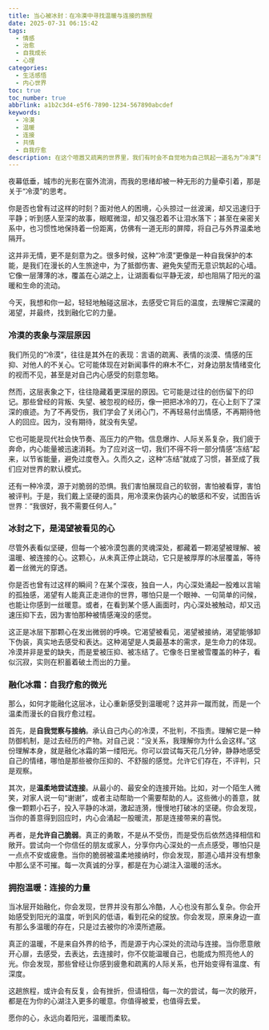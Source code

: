 ```yaml
---
title: 当心被冰封：在冷漠中寻找温暖与连接的旅程
date: 2025-07-31 06:15:42
tags:
  - 情感
  - 治愈
  - 自我成长
  - 心理
categories:
  - 生活感悟
  - 内心世界
toc: true
toc_number: true
abbrlink: a1b2c3d4-e5f6-7890-1234-567890abcdef
keywords:
  - 冷漠
  - 温暖
  - 连接
  - 共情
  - 自我疗愈
description: 在这个喧嚣又疏离的世界里，我们有时会不自觉地为自己筑起一道名为“冷漠”的围墙。这并非无情，而是深藏的自我保护。本文将带你走进冷漠的内心世界，探寻其背后的渴望与脆弱，并温柔地指引你如何一步步融化冰霜，重新拥抱温暖与真实的连接。
---
```


夜幕低垂，城市的光影在窗外流淌，而我的思绪却被一种无形的力量牵引着，那是关于“冷漠”的思考。

你是否也曾有过这样的时刻？面对他人的困境，心头掠过一丝波澜，却又迅速归于平静；听到感人至深的故事，眼眶微湿，却又强忍着不让泪水落下；甚至在亲密关系中，也习惯性地保持着一份距离，仿佛有一道无形的屏障，将自己与外界温柔地隔开。

这并非无情，更不是刻意为之。很多时候，这种“冷漠”更像是一种自我保护的本能，是我们在漫长的人生旅途中，为了抵御伤害、避免失望而无意识筑起的心墙。它像一层薄薄的冰，覆盖在心湖之上，让湖面看似平静无波，却也阻隔了阳光的温暖和生命的流动。

今天，我想和你一起，轻轻地触碰这层冰，去感受它背后的温度，去理解它深藏的渴望，并最终，找到融化它的力量。

### 冷漠的表象与深层原因

我们所见的“冷漠”，往往是其外在的表现：言语的疏离、表情的淡漠、情感的压抑、对他人的不关心。它可能体现在对新闻事件的麻木不仁，对身边朋友情绪变化的视而不见，甚至是对自己内心感受的刻意忽略。

然而，这层表象之下，往往隐藏着更深层的原因。它可能是过往的创伤留下的印记。那些曾经的背叛、失望、被忽视的经历，像一把把冰冷的刀，在心上刻下了深深的痕迹。为了不再受伤，我们学会了关闭心门，不再轻易付出情感，不再期待他人的回应。因为，没有期待，就没有失望。

它也可能是现代社会快节奏、高压力的产物。信息爆炸、人际关系复杂，我们疲于奔命，内心能量被迅速消耗。为了应对这一切，我们不得不将一部分情感“冻结”起来，以节省能量，避免过度卷入。久而久之，这种“冻结”就成了习惯，甚至成了我们应对世界的默认模式。

还有一种冷漠，源于对脆弱的恐惧。我们害怕展现自己的软弱，害怕被看穿，害怕被评判。于是，我们戴上坚硬的面具，用冷漠来伪装内心的敏感和不安，试图告诉世界：“我很好，我不需要任何人。”

### 冰封之下，是渴望被看见的心

尽管外表看似坚硬，但每一个被冷漠包裹的灵魂深处，都藏着一颗渴望被理解、被温暖、被连接的心。这颗心，从未真正停止跳动，它只是被厚厚的冰层覆盖，等待着一丝微光的穿透。

你是否也曾有过这样的瞬间？在某个深夜，独自一人，内心深处涌起一股难以言喻的孤独感，渴望有人能真正走进你的世界，哪怕只是一个眼神、一句简单的问候，也能让你感到一丝暖意。或者，在看到某个感人画面时，内心深处被触动，却又迅速压抑下去，因为害怕那种被情感淹没的感觉。

这正是冰层下那颗心在发出微弱的呼唤。它渴望被看见，渴望被接纳，渴望能够卸下伪装，真实地去感受和表达。这种渴望是人类最基本的需求，是生命力的体现。冷漠并非是爱的缺失，而是爱被压抑、被冻结了。它像冬日里被雪覆盖的种子，看似沉寂，实则在积蓄着破土而出的力量。

### 融化冰霜：自我疗愈的微光

那么，如何才能融化这层冰，让心重新感受到温暖呢？这并非一蹴而就，而是一个温柔而漫长的自我疗愈过程。

首先，是**自我觉察与接纳**。承认自己内心的冷漠，不批判，不指责。理解它是一种防御机制，是过去经历的产物。对自己说：“没关系，我理解你为什么会这样。”这份理解本身，就是融化冰霜的第一缕阳光。你可以尝试每天花几分钟，静静地感受自己的情绪，哪怕是那些被你压抑的、不舒服的感觉。允许它们存在，不评判，只是观察。

其次，是**温柔地尝试连接**。从最小的、最安全的连接开始。比如，对一个陌生人微笑，对家人说一句“谢谢”，或者主动帮助一个需要帮助的人。这些微小的善意，就像一颗颗小石子，投入平静的冰湖，激起涟漪，慢慢地打破冰的坚硬。你会发现，当你的善意得到回应时，内心会涌起一股暖流，那是连接带来的喜悦。

再者，是**允许自己脆弱**。真正的勇敢，不是从不受伤，而是受伤后依然选择相信和敞开。尝试向一个你信任的朋友或家人，分享你内心深处的一点点感受，哪怕只是一点点不安或疲惫。当你的脆弱被温柔地接纳时，你会发现，那道心墙并没有想象中那么坚不可摧。每一次真诚的分享，都是在为心湖注入温暖的活水。

### 拥抱温暖：连接的力量

当冰层开始融化，你会发现，世界并没有那么冷酷，人心也没有那么复杂。你会开始感受到阳光的温度，听到风的低语，看到花朵的绽放。你会发现，原来身边一直有那么多温暖的存在，只是过去被你的冷漠所遮蔽。

真正的温暖，不是来自外界的给予，而是源于内心深处的流动与连接。当你愿意敞开心扉，去感受，去表达，去连接时，你不仅能温暖自己，也能成为照亮他人的光。你会发现，那些曾经让你感到疲惫和疏离的人际关系，也开始变得有温度、有深度。

这趟旅程，或许会有反复，会有挫折，但请相信，每一次的尝试，每一次的敞开，都是在为你的心湖注入更多的暖意。你值得被爱，也值得去爱。

愿你的心，永远向着阳光，温暖而柔软。